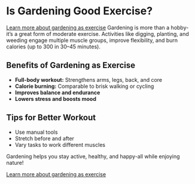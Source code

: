 # Is Gardening Good Exercise?
[Learn more about gardening as exercise](https://ecorganicas.com/)
Gardening is more than a hobby-it’s a great form of moderate exercise. Activities like digging, planting, and weeding engage multiple muscle groups, improve flexibility, and burn calories (up to 300 in 30–45 minutes).

## Benefits of Gardening as Exercise
- **Full-body workout:** Strengthens arms, legs, back, and core  
- **Calorie burning:** Comparable to brisk walking or cycling  
- **Improves balance and endurance**  
- **Lowers stress and boosts mood**

## Tips for Better Workout
- Use manual tools  
- Stretch before and after  
- Vary tasks to work different muscles

Gardening helps you stay active, healthy, and happy-all while enjoying nature!

[Learn more about gardening as exercise](https://ecorganicas.com/)
